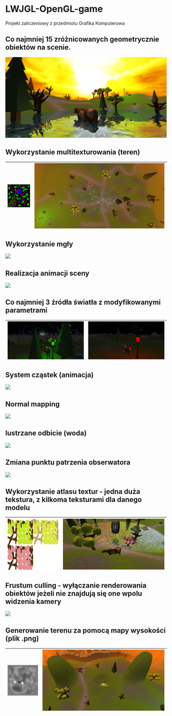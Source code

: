 # LWJGL-OpenGL-game

Projekt zaliczeniowy z przedmiotu Grafika Komputerowa

## Co najmniej 15 zróżnicowanych geometrycznie obiektów na scenie.
![](/images/water_reflection.png)

## Wykorzystanie multitexturowania (teren)
|![](/textures/B_MAP.png)|![](/images/terrain_map.PNG)|
|-|-|

## Wykorzystanie mgły
![](/images/fog.gif)

## Realizacja animacji sceny
![](/images/scene_animation.gif)

## Co najmniej 3 źródła światła z modyfikowanymi parametrami
|![](/images/light_green.PNG)|![](/images/light_red.PNG)|
|-|-|

## System cząstek (animacja)
![](/images/particles.gif)

## Normal mapping
![](/images/normal_mapping.gif)

## lustrzane odbicie (woda)
![](/images/water_reflection_2.gif)

## Zmiana punktu patrzenia obserwatora
![](/images/camera_perspective.gif)

## Wykorzystanie atlasu textur - jedna duża tekstura, z kilkoma teksturami dla danego modelu
|![](/textures/tree1AtlasScaled.png)|![](/images/texture_atlas.png)|
|-|-|

## Frustum culling - wyłączanie renderowania obiektów jeżeli nie znajdują się one wpolu widzenia kamery
![](/images/frustum_culling.gif)

## Generowanie terenu za pomocą mapy wysokości (plik .png)
|![](/textures/heightMap.png)|![](/images/height_map.PNG)|
|-|-|
